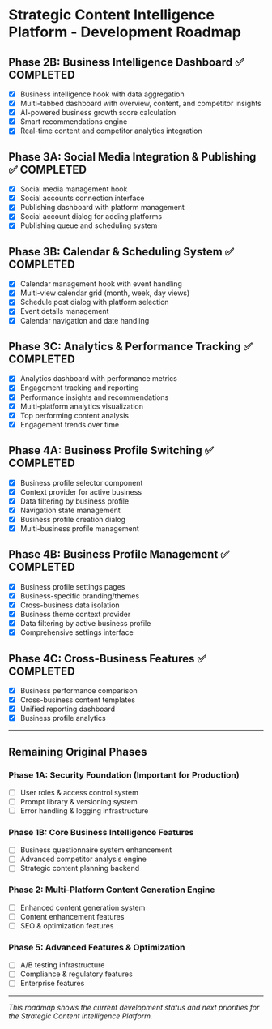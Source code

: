 # Strategic Content Intelligence Platform - Development Roadmap

## Phase 2B: Business Intelligence Dashboard ✅ COMPLETED
- [x] Business intelligence hook with data aggregation
- [x] Multi-tabbed dashboard with overview, content, and competitor insights
- [x] AI-powered business growth score calculation
- [x] Smart recommendations engine
- [x] Real-time content and competitor analytics integration

## Phase 3A: Social Media Integration & Publishing ✅ COMPLETED  
- [x] Social media management hook
- [x] Social accounts connection interface
- [x] Publishing dashboard with platform management
- [x] Social account dialog for adding platforms
- [x] Publishing queue and scheduling system

## Phase 3B: Calendar & Scheduling System ✅ COMPLETED
- [x] Calendar management hook with event handling
- [x] Multi-view calendar grid (month, week, day views)
- [x] Schedule post dialog with platform selection
- [x] Event details management
- [x] Calendar navigation and date handling

## Phase 3C: Analytics & Performance Tracking ✅ COMPLETED
- [x] Analytics dashboard with performance metrics
- [x] Engagement tracking and reporting  
- [x] Performance insights and recommendations
- [x] Multi-platform analytics visualization
- [x] Top performing content analysis
- [x] Engagement trends over time

## Phase 4A: Business Profile Switching ✅ COMPLETED
- [x] Business profile selector component
- [x] Context provider for active business
- [x] Data filtering by business profile
- [x] Navigation state management
- [x] Business profile creation dialog
- [x] Multi-business profile management

## Phase 4B: Business Profile Management ✅ COMPLETED
- [x] Business profile settings pages
- [x] Business-specific branding/themes
- [x] Cross-business data isolation
- [x] Business theme context provider
- [x] Data filtering by active business profile
- [x] Comprehensive settings interface

## Phase 4C: Cross-Business Features ✅ COMPLETED
- [x] Business performance comparison
- [x] Cross-business content templates
- [x] Unified reporting dashboard
- [x] Business profile analytics

---

## Remaining Original Phases

### Phase 1A: Security Foundation (Important for Production)
- [ ] User roles & access control system
- [ ] Prompt library & versioning system  
- [ ] Error handling & logging infrastructure

### Phase 1B: Core Business Intelligence Features
- [ ] Business questionnaire system enhancement
- [ ] Advanced competitor analysis engine
- [ ] Strategic content planning backend

### Phase 2: Multi-Platform Content Generation Engine
- [ ] Enhanced content generation system
- [ ] Content enhancement features
- [ ] SEO & optimization features

### Phase 5: Advanced Features & Optimization
- [ ] A/B testing infrastructure
- [ ] Compliance & regulatory features
- [ ] Enterprise features

---

*This roadmap shows the current development status and next priorities for the Strategic Content Intelligence Platform.*